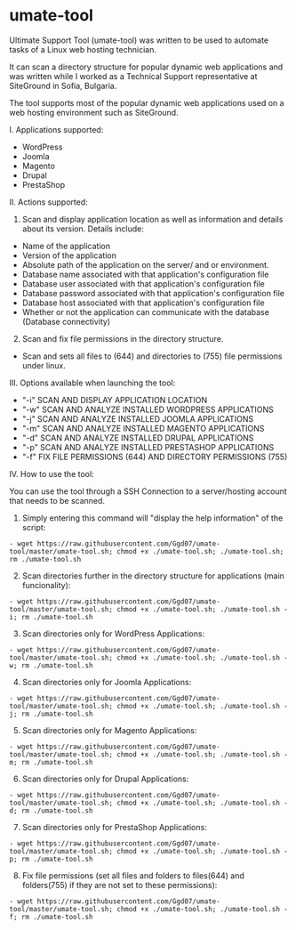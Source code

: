 # umate-tool
Ultimate Support Tool (umate-tool) was written to be used to automate tasks of a Linux web hosting technician.  

It can scan a directory structure for popular dynamic web applications and was written while I worked as a Technical Support representative at SiteGround in Sofia, Bulgaria.

The tool supports most of the popular dynamic web applications used on a web hosting environment such as SiteGround.

I. Applications supported:

- WordPress
- Joomla
- Magento
- Drupal
- PrestaShop

II. Actions supported:

1. Scan and display application location as well as information and details about its version. Details include:

  - Name of the application
  - Version of the application
  - Absolute path of the application on the server/ and or environment.
  - Database name associated with that  application's configuration file
  - Database user associated with that  application's configuration file
  - Database password associated with that  application's configuration file
  - Database host associated with that application's configuration file
  - Whether or not the application can communicate with the database (Database connectivity)
  
2. Scan and fix file permissions in the directory structure.

  - Scan and sets all files to (644) and directories to (755) file permissions under linux.
  
III. Options available when launching the tool:

  - "-i" SCAN AND DISPLAY APPLICATION LOCATION
  - "-w" SCAN AND ANALYZE INSTALLED WORDPRESS APPLICATIONS
  - "-j" SCAN AND ANALYZE INSTALLED JOOMLA APPLICATIONS
  - "-m" SCAN AND ANALYZE INSTALLED MAGENTO APPLICATIONS
  - "-d" SCAN AND ANALYZE INSTALLED DRUPAL APPLICATIONS
  - "-p" SCAN AND ANALYZE INSTALLED PRESTASHOP APPLICATIONS
  - "-f" FIX FILE PERMISSIONS (644) AND DIRECTORY PERMISSIONS (755)
  
IV. How to use the tool:

You can use the tool through a SSH Connection to a server/hosting account that needs to be scanned. 

  1. Simply entering this command will "display the help information" of the script:

    - wget https://raw.githubusercontent.com/Ggd07/umate-tool/master/umate-tool.sh; chmod +x ./umate-tool.sh; ./umate-tool.sh; rm ./umate-tool.sh

  2. Scan directories further in the directory structure for applications (main funcionality):

    - wget https://raw.githubusercontent.com/Ggd07/umate-tool/master/umate-tool.sh; chmod +x ./umate-tool.sh; ./umate-tool.sh -i; rm ./umate-tool.sh

  3. Scan directories only for WordPress Applications:

    - wget https://raw.githubusercontent.com/Ggd07/umate-tool/master/umate-tool.sh; chmod +x ./umate-tool.sh; ./umate-tool.sh -w; rm ./umate-tool.sh

  4. Scan directories only for Joomla Applications:

    - wget https://raw.githubusercontent.com/Ggd07/umate-tool/master/umate-tool.sh; chmod +x ./umate-tool.sh; ./umate-tool.sh -j; rm ./umate-tool.sh

  5. Scan directories only for Magento Applications:

    - wget https://raw.githubusercontent.com/Ggd07/umate-tool/master/umate-tool.sh; chmod +x ./umate-tool.sh; ./umate-tool.sh -m; rm ./umate-tool.sh

  6. Scan directories only for Drupal Applications:

    - wget https://raw.githubusercontent.com/Ggd07/umate-tool/master/umate-tool.sh; chmod +x ./umate-tool.sh; ./umate-tool.sh -d; rm ./umate-tool.sh

  7. Scan directories only for PrestaShop Applications:

    - wget https://raw.githubusercontent.com/Ggd07/umate-tool/master/umate-tool.sh; chmod +x ./umate-tool.sh; ./umate-tool.sh -p; rm ./umate-tool.sh

  8. Fix file permissions (set all files and folders to files(644) and folders(755) if they are not set to these permissions):

    - wget https://raw.githubusercontent.com/Ggd07/umate-tool/master/umate-tool.sh; chmod +x ./umate-tool.sh; ./umate-tool.sh -f; rm ./umate-tool.sh
